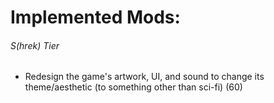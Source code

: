 # Implemented Mods:

###### S(hrek) Tier
- Redesign the game's artwork, UI, and sound to change its 
theme/aesthetic (to something other than sci-fi) (60)